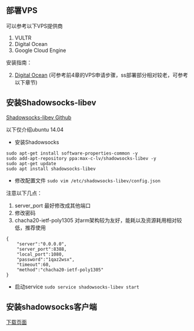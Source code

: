 ## 部署VPS
可以参考以下VPS提供商
1. VULTR
2. Digital Ocean
3. Google Cloud Engine

安装指南：

2. [Digital Ocean](https://segmentfault.com/a/1190000011564797) (可参考前4章的VPS申请步骤，ss部署部分相对较老，可参考以下章节)


## 安装Shadowsocks-libev
[Shadowsocks-libev Github](https://github.com/shadowsocks/shadowsocks-libev)

以下仅介绍ubuntu 14.04

- 安装Shadowsocks

```
sudo apt-get install software-properties-common -y
sudo add-apt-repository ppa:max-c-lv/shadowsocks-libev -y
sudo apt-get update
sudo apt install shadowsocks-libev
```
- 修改配置文件
`sudo vim /etc/shadowsocks-libev/config.json`

注意以下几点：
1. server_port 最好修改成其他端口
2. 修改密码
3. chacha20-ietf-poly1305 对arm架构较为友好，能耗以及资源耗用相对较低，推荐使用

```
{
    "server":"0.0.0.0",
    "server_port":8388,
    "local_port":1080,
    "password":"1qaz2wsx",
    "timeout":60,
    "method":"chacha20-ietf-poly1305"
}
```
- 启动service
`sudo service shadowsocks-libev start`

## 安装shadowsocks客户端
[下载页面](https://github.com/shadowsocks/shadowsocks-windows/releases)

